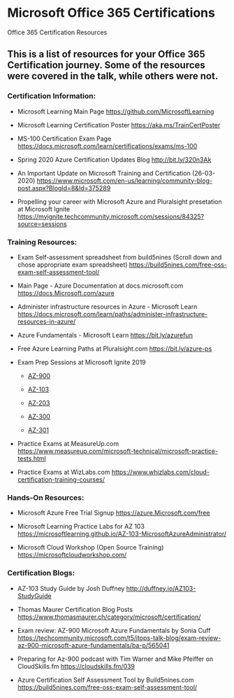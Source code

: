 # Microsoft Office 365 Certifications
Office 365 Certification Resources

## This is a list of resources for your Office 365 Certification journey. Some of the resources were covered in the talk, while others were not.

### Certification Information:

- Microsoft Learning Main Page
https://github.com/MicrosoftLearning

- Microsoft Learning Certification Poster
https://aka.ms/TrainCertPoster 

- MS-100 Certification Exam Page
https://docs.microsoft.com/learn/certifications/exams/ms-100

- Spring 2020 Azure Certification Updates Blog
http://bit.ly/320n3Ak

- An Important Update on Microsoft Training and Certification (26-03-2020)
https://www.microsoft.com/en-us/learning/community-blog-post.aspx?BlogId=8&Id=375289

- Propelling your career with Microsoft Azure and Pluralsight presetation at Microsoft Ignite
https://myignite.techcommunity.microsoft.com/sessions/84325?source=sessions

### Training Resources:
- Exam Self-assessment spreadsheet from build5nines (Scroll down and chose appropriate exam spreadsheet)
https://build5nines.com/free-oss-exam-self-assessment-tool/

- Main Page - Azure Documentation at docs.microsoft.com
https://docs.Microsoft.com/azure 

- Administer infrastructure resources in Azure - Microsoft Learn
https://docs.microsoft.com/learn/paths/administer-infrastructure-resources-in-azure/

- Azure Fundamentals - Microsoft Learn
https://bit.ly/azurefun

- Free Azure Learning Paths at Pluralsight.com 
https://bit.ly/azure-ps

- Exam Prep Sessions at Microsoft Ignite 2019
  - [AZ-900](https://myignite.techcommunity.microsoft.com/sessions/78630?source=sessions)
  
  - [AZ-103](https://myignite.techcommunity.microsoft.com/sessions/80741?source=sessions)
  
  - [AZ-203](https://myignite.techcommunity.microsoft.com/sessions/78611?source=sessions)
  
  - [AZ-300](https://myignite.techcommunity.microsoft.com/sessions/80470?source=sessions)
  
  - [AZ-301](https://myignite.techcommunity.microsoft.com/sessions/78629)

- Practice Exams at MeasureUp.com
https://www.measureup.com/microsoft-technical/microsoft-practice-tests.html

- Practice Exams at WizLabs.com
https://www.whizlabs.com/cloud-certification-training-courses/

### Hands-On Resources:
- Microsoft Azure Free Trial Signup
https://azure.Microsoft.com/free 

- Microsoft Learning Practice Labs for AZ 103 
https://microsoftlearning.github.io/AZ-103-MicrosoftAzureAdministrator/

- Microsoft Cloud Workshop (Open Source Training)
https://microsoftcloudworkshop.com/

### Certification Blogs:

- AZ-103 Study Guide by Josh Duffney
http://duffney.io/AZ103-StudyGuide

- Thomas Maurer Certification Blog Posts
https://www.thomasmaurer.ch/category/microsoft/certification/

- Exam review: AZ-900 Microsoft Azure Fundamentals by Sonia Cuff
https://techcommunity.microsoft.com/t5/itops-talk-blog/exam-review-az-900-microsoft-azure-fundamentals/ba-p/565041

- Preparing for Az-900 podcast with Tim Warner and Mike Pfeiffer on CloudSkills.fm
https://cloudskills.fm/039

- Azure Certification Self Assessment Tool by Build5nines.com
https://build5nines.com/free-oss-exam-self-assessment-tool/
